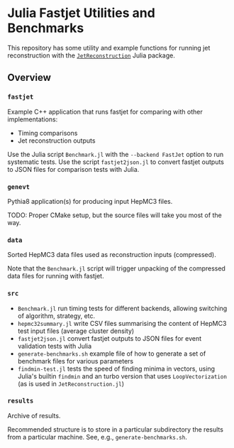 # Julia Fastjet Utilities and Benchmarks

This repository has some utility and example functions for running jet
reconstruction with the
[`JetReconstruction`](https://github.com/JuliaHEP/JetReconstruction.jl) Julia
package.

## Overview

### `fastjet`

Example C++ application that runs fastjet for comparing with other
implementations:

- Timing comparisons
- Jet reconstruction outputs

Use the Julia script `Benchmark.jl` with the `--backend FastJet` option to run
systematic tests. Use the script `fastjet2json.jl` to convert fastjet outputs to
JSON files for comparison tests with Julia.

### `genevt`

Pythia8 application(s) for producing input HepMC3 files.

TODO: Proper CMake setup, but the source files will take you most of the way.

### `data`

Sorted HepMC3 data files used as reconstruction inputs (compressed).

Note that the `Benchmark.jl` script will trigger unpacking of the compressed
data files for running with fastjet.

### `src`

- `Benchmark.jl` run timing tests for different backends, allowing switching of
  algorithm, strategy, etc.
- `hepmc32summary.jl` write CSV files summarising the content of HepMC3 test
  input files (average cluster density)
- `fastjet2json.jl` convert fastjet outputs to JSON files for event validation
tests with Julia
- `generate-benchmarks.sh` example file of how to generate a set of benchmark
  files for various parameters
- `findmin-test.jl` tests the speed of finding minima in vectors, using Julia's
  builtin `findmin` and an turbo version that uses `LoopVectorization` (as is
  used in `JetReconstruction.jl`)

### `results`

Archive of results.

Recommended structure is to store in a particular subdirectory the results from
a particular machine. See, e.g., `generate-benchmarks.sh`.

